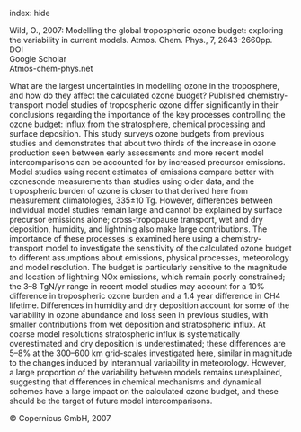 index: hide

<div class="Citation">

  <div class="Citation-body">
    <div class="Citation-text">Wild, O., 2007: Modelling the global tropospheric ozone budget: exploring the variability in current models. <span class="Article-journal">Atmos. Chem. Phys., </span><span class="Article-volume">7, </span>2643-2660pp.</div>
    <div class="Citation-links">
      <div class="CitationLink" data-href="https://doi.org/10.5194/acp-7-2643-2007">
        <div class="CitationLink-icon CitationLink-Doi"></div>
        <div class="CitationLink-text">DOI</div>
      </div>
      <div class="CitationLink" data-href="https://scholar.google.com/scholar?q=10.5194/acp-7-2643-2007">
        <div class="CitationLink-icon CitationLink-Scholar"></div>
        <div class="CitationLink-text">Google Scholar</div>
      </div>
      <div class="CitationLink" data-href="http://www.atmos-chem-phys.net/7/2643/2007/acp-7-2643-2007.pdf">
        <div class="CitationLink-icon CitationLink-Publisher"></div>
        <div class="CitationLink-text">Atmos-chem-phys.net</div>
      </div>
    </div>
  </div>
</div>

What are the largest uncertainties in modelling ozone in the troposphere, and how do they affect the calculated ozone budget? Published chemistry-transport model studies of tropospheric ozone differ significantly in their conclusions regarding the importance of the key processes controlling the ozone budget: influx from the stratosphere, chemical processing and surface deposition. This study surveys ozone budgets from previous studies and demonstrates that about two thirds of the increase in ozone production seen between early assessments and more recent model intercomparisons can be accounted for by increased precursor emissions. Model studies using recent estimates of emissions compare better with ozonesonde measurements than studies using older data, and the tropospheric burden of ozone is closer to that derived here from measurement climatologies, 335±10 Tg. However, differences between individual model studies remain large and cannot be explained by surface precursor emissions alone; cross-tropopause transport, wet and dry deposition, humidity, and lightning also make large contributions. The importance of these processes is examined here using a chemistry-transport model to investigate the sensitivity of the calculated ozone budget to different assumptions about emissions, physical processes, meteorology and model resolution. The budget is particularly sensitive to the magnitude and location of lightning NOx emissions, which remain poorly constrained; the 3–8 TgN/yr range in recent model studies may account for a 10% difference in tropospheric ozone burden and a 1.4 year difference in CH4 lifetime. Differences in humidity and dry deposition account for some of the variability in ozone abundance and loss seen in previous studies, with smaller contributions from wet deposition and stratospheric influx. At coarse model resolutions stratospheric influx is systematically overestimated and dry deposition is underestimated; these differences are 5–8% at the 300–600 km grid-scales investigated here, similar in magnitude to the changes induced by interannual variability in meteorology. However, a large proportion of the variability between models remains unexplained, suggesting that differences in chemical mechanisms and dynamical schemes have a large impact on the calculated ozone budget, and these should be the target of future model intercomparisons.

<div class="Citation-copy">
&copy; Copernicus GmbH, 2007
</div>